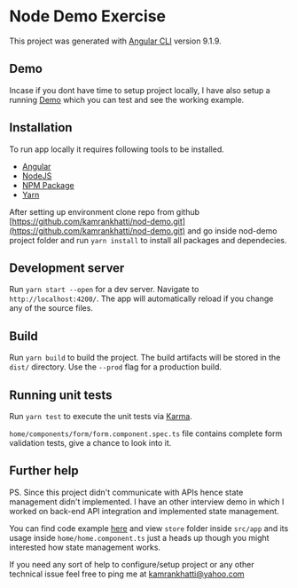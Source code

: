 # Node Demo Exercise

This project was generated with [Angular CLI](https://github.com/angular/angular-cli) version 9.1.9.

## Demo
Incase if you dont have time to setup project locally, I have also setup a running [Demo](http://freeseosolutions.com/nod-demo/) which you can test and see the working example.
 

## Installation
To run app locally it requires following tools to be installed.
* [Angular](https://angular.io/guide/setup-local)
* [NodeJS](https://nodejs.org/en/) 
* [NPM Package](https://www.npmjs.com/)
* [Yarn](https://classic.yarnpkg.com/en/docs/install/)

After setting up environment clone repo from github [https://github.com/kamrankhatti/nod-demo.git](https://github.com/kamrankhatti/nod-demo.git) and go inside nod-demo project folder and run `yarn install` to install all packages and dependecies.
## Development server

Run `yarn start --open` for a dev server. Navigate to `http://localhost:4200/`. The app will automatically reload if you change any of the source files.

## Build

Run `yarn build` to build the project. The build artifacts will be stored in the `dist/` directory. Use the `--prod` flag for a production build.

## Running unit tests

Run `yarn test` to execute the unit tests via [Karma](https://karma-runner.github.io).

`home/components/form/form.component.spec.ts` file contains complete form validation tests, give a chance to look into it.

## Further help

PS. Since this project didn't communicate with APIs hence state management didn't implemented.
I have an other interview demo in which I worked on back-end API integration and implemented state management.

You can find code example [here](https://github.com/kamrankhatti/tz-demo) and view `store` folder inside `src/app` and its usage inside `home/home.component.ts` just a heads up though you might interested how state management works.

If you need any sort of help to configure/setup project or any other technical issue feel free to ping me at kamrankhatti@yahoo.com
